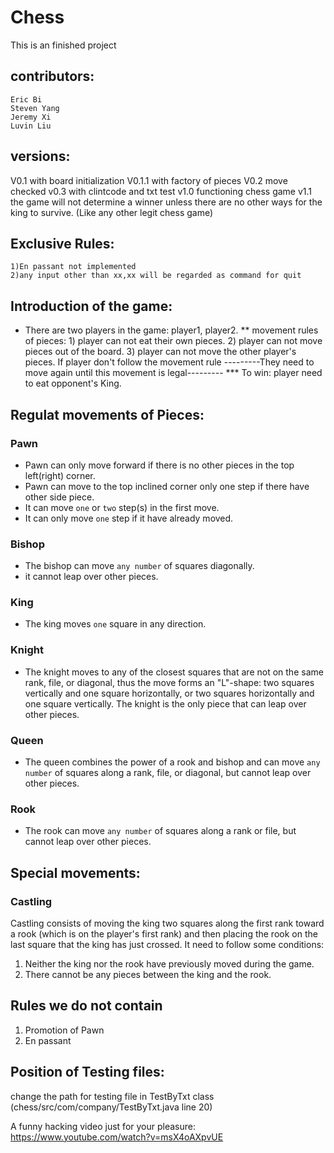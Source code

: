 # Chess
This is an finished project

## contributors:
    Eric Bi
    Steven Yang
    Jeremy Xi
    Luvin Liu

## versions:
V0.1 with board initialization
V0.1.1 with factory of pieces
V0.2 move checked
v0.3 with clintcode and txt test
v1.0 functioning chess game
v1.1 the game will not determine a winner unless there are no other ways for the king to survive. (Like any other legit chess game)

## Exclusive Rules:
    1)En passant not implemented
    2)any input other than xx,xx will be regarded as command for quit

## Introduction of the game:
* There are two players in the game: player1, player2.
** movement rules of pieces:
        1) player can not eat their own pieces.
        2) player can not move pieces out of the board.
        3) player can not move the other player's pieces.
        If player don't follow the movement rule   ---------They need to move again until this movement is legal---------
*** To win:
        player need to eat opponent's King.

## Regulat movements of Pieces:
### Pawn
- Pawn can only move forward if there is no other pieces in the top left(right) corner.
- Pawn can move to the top inclined corner only one step if there have other side piece.
- It can move `one` or `two` step(s) in the first move.
- It can only move `one` step if it have already moved.
### Bishop
- The bishop can move `any number` of squares diagonally.
- it cannot leap over other pieces.
### King
- The king moves `one` square in any direction.
### Knight
- The knight moves to any of the closest squares that are not on the same rank, file, or diagonal, thus the move forms an "L"-shape: two squares vertically and one square horizontally, or two squares horizontally and one square vertically. The knight is the only piece that can leap over other pieces.
### Queen
- The queen combines the power of a rook and bishop and can move `any number` of squares along a rank, file, or diagonal, but cannot leap over other pieces.
### Rook
- The rook can move `any number` of squares along a rank or file, but cannot leap over other pieces.


## Special movements:
### Castling
Castling consists of moving the king two squares along the first rank toward a rook (which is on the player's first rank) and then placing the rook on the last square that the king has just crossed. It need to follow some conditions:
1. Neither the king nor the rook have previously moved during the game.
2. There cannot be any pieces between the king and the rook.



## Rules we do not contain
1) Promotion of Pawn
2) En passant

## Position of Testing files:
change the path for testing file in TestByTxt class
(chess/src/com/company/TestByTxt.java line 20) 







A funny hacking video just for your pleasure:
https://www.youtube.com/watch?v=msX4oAXpvUE
